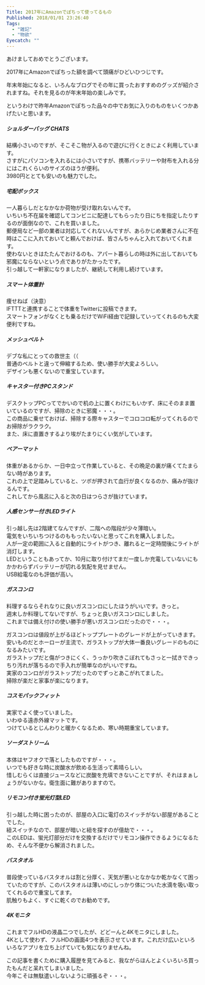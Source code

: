 ```yaml
---
Title: 2017年にAmazonでぽちって使ってるもの
Published: 2018/01/01 23:26:40
Tags:
  - "雑記"
  - "物欲"
Eyecatch: ""
---
```

あけましておめでとうございます。  

2017年にAmazonでぽちった額を調べて頭痛がひどいひつじです。  

<?# Twitter 947808775901102080 /?>

年末年始になると、いろんなブログでその年に買ったおすすめのグッズが紹介されますね。それを見るのが年末年始の楽しみです。  

というわけで昨年Amazonでぽちった品々の中でお気に入りのものをいくつかあげたいと思います。  

##### ショルダーバッグ CHATS
<?# AmazonAffiliate B01LH07R1Q /?>

結構小さいのですが、そこそこ物が入るので遊びに行くときによく利用しています。  
さすがにパソコンを入れるには小さいですが、携帯バッテリーや財布を入れる分にはこれくらいのサイズのほうが便利。  
3980円ととても安いのも魅力でした。  

##### 宅配ボックス
<?# AmazonAffiliate B01ESMOJDE /?>
一人暮らしだとなかなか荷物が受け取れないんです。  
いちいち不在届を確認してコンビニに配達してもらったり日にちを指定したりするのが面倒なので、これを買いました。  
郵便局など一部の業者は対応してくれないんですが、あらかじめ業者さんに不在時はここに入れておいてと頼んでおけば、皆さんちゃんと入れておいてくれます。  
使わないときはたたんでおけるのも、アパート暮らしの時は外に出しておいても邪魔にならないという点でありがたかったです。  
引っ越して一軒家になりましたが、継続して利用し続けています。  

##### スマート体重計

<?# AmazonAffiliate B072PSY86Y /?>
痩せねば（決意）  
IFTTTと連携することで体重をTwitterに投稿できます。  
スマートフォンがなくとも乗るだけでWiFi経由で記録していってくれるのも大変便利ですね。  

##### メッシュベルト
<?# AmazonAffiliate B01IBU99W0 /?>

デブな私にとっての救世主（（  
普通のベルトと違って伸縮するため、使い勝手が大変よろしい。  
デザインも悪くないので重宝しています。  

##### キャスター付きPCスタンド

<?# AmazonAffiliate B0013IK3MS /?>
デスクトップPCってでかいので机の上に置くわけにもいかず、床にそのまま置いているのですが、掃除のときに邪魔・・・。  
この商品に乗せておけば、掃除する際キャスターでコロコロ転がってくれるのでお掃除がラクラク。  
また、床に直置きするより埃がたまりにくい気がしています。  

##### ベアーマット

<?# AmazonAffiliate B01CF9NKV4 /?>
体重があるからか、一日中立って作業していると、その晩足の裏が痛くてたまらない時があります。  
これの上で足踏みしていると、ツボが押されて血行が良くなるのか、痛みが抜けるんです。  
これしてから風呂に入ると次の日はつらさが抜けています。  

##### 人感センサー付きLEDライト

<?# AmazonAffiliate B0739ZPD7K /?>
引っ越し先は2階建てなんですが、二階への階段が少々薄暗い。  
電気をいちいちつけるのももったいないと思ってこれを購入しました。  
人が一定の範囲に入ると自動的にライトがつき、離れると一定時間後にライトが消灯します。  
LEDということもあってか、10月に取り付けてまだ一度しか充電していないにもかかわらずバッテリーが切れる気配を見せません。  
USB給電なのも評価が高い。  

##### ガスコンロ

<?# AmazonAffiliate B014PO4JZS /?>

料理するならそれなりに良いガスコンロにしたほうがいいです。きっと。  
週末しか料理してないですが、ちょっと良いガスコンロにしました。  
これまでは備え付けの使い勝手が悪いガスコンロだったので・・・。  

ガスコンロは値段が上がるほどトッププレートのグレードが上がっていきます。  
安いものだとホーローが主流で、ガラストップが大体一番良いグレードのものになるみたいです。  
ガラストップだと傷がつきにくく、うっかり吹きこぼれてもさっと一拭きできっちり汚れが落ちるので手入れが簡単なのがいいですね。  
実家のコンロがガラストップだったのでずっとあこがれてました。  
掃除が楽だと家事が楽になります。  

##### コスモパックフィット

<?# AmazonAffiliate B006Z24NLO /?>

実家でよく使っていました。  
いわゆる遠赤外線マットです。  
つけているとじんわりと暖かくなるため、寒い時期重宝しています。  

##### ソーダストリーム

<?# AmazonAffiliate B074Y7PPD7 /?>
<?# AmazonAffiliate B013393YWU /?>
本体はヤフオクで落としたものですが・・・。  
いつでも好きな時に炭酸水が飲める生活って素晴らしい。  
惜しむらくは直接ジュースなどに炭酸を充填できないことですが、それはまぁしょうがないかな。衛生面に難がありますので。  

<?# EmbedLink "http://blog.hitsujin.jp/entry/2017/12/16/194035" /?>

##### リモコン付き蛍光灯型LED

<?# AmazonAffiliate B01DM0K9AA /?>

引っ越した時に困ったのが、部屋の入口に電灯のスイッチがない部屋があることでした。  
紐スイッチなので、部屋が暗いと紐を探すのが億劫で・・・。  
このLEDは、蛍光灯部分だけを交換するだけでリモコン操作できるようになるため、そんな不便から解消されました。  

##### バスタオル

<?# AmazonAffiliate B01N8YHNIZ /?>
普段使っているバスタオルは割と分厚く、天気が悪いとなかなか乾かなくて困っていたのですが、このバスタオルは薄いのにしっかり体についた水滴を吸い取ってくれるので重宝してます。  
肌触りもよく、すぐに乾くのでお勧めです。  

##### 4Kモニタ

<?# AmazonAffiliate B075ZWRH6Z /?>

これまでフルHDの液晶二つでしたが、どどーんと4Kモニタにしました。  
4Kとして使わず、フルHDの画面4つを表示させています。これだけ広いといろいろなアプリを立ち上げていても気になりませんね。  





この記事を書くために購入履歴を見てみると、我ながらほんとよくいろいろ買ったもんだと呆れてしまいました。  
今年こそは無駄遣いしないように頑張るぞ・・・。